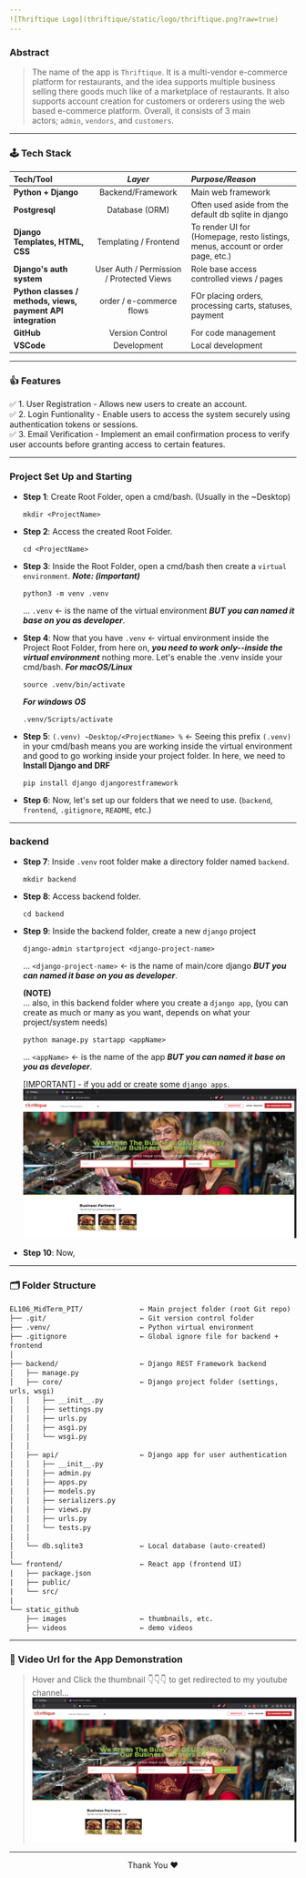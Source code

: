 ```yaml
---
![Thriftique Logo](thriftique/static/logo/thriftique.png?raw=true)  
---
```

### Abstract
> The name of the app is `Thriftique`. It is a multi-vendor e-commerce platform for restaurants, and
> the idea supports multiple business selling there goods much like of a marketplace of restaurants.
> It also supports account creation for customers or orderers using the web based e-commerce platform.
> Overall, it consists of 3 main actors; `admin`, `vendors`, and `customers`.

---
### 🕹️ Tech Stack
| **Tech/Tool** | ***Layer*** | ***Purpose/Reason*** |
|:----------- |:-----------:|:-----------|
| **Python + Django** | Backend/Framework| Main web framework |
| **Postgresql** | Database (ORM) | Often used aside from the default db sqlite in django |
| **Django Templates, HTML, CSS** | Templating / Frontend | To render UI for (Homepage, resto listings, menus, account or order page, etc.) |
| **Django's auth system** | User Auth / Permission / Protected Views | Role base access controlled views / pages |
| **Python classes / methods, views, payment API integration** | order / e-commerce flows | FOr placing orders, processing carts, statuses, payment |
| **GitHub** | Version Control | For code management |
| **VSCode** | Development | Local development |

---
### 👍 Features
✅ 1. User Registration - Allows new users to create an account.  
✅ 2. Login Funtionality - Enable users to access the system securely using authentication tokens or sessions.  
✅ 3. Email Verification - Implement an email confirmation process to verify user accounts before granting access to certain features.  

---
### Project Set Up and Starting

- **Step 1**: Create Root Folder, open a cmd/bash. (Usually in the ~Desktop)
    ```
    mkdir <ProjectName>
    ```
    
- **Step 2**: Access the created Root Folder.
    ```
    cd <ProjectName>
    ```
    
- **Step 3**: Inside the Root Folder, open a cmd/bash then create a `virtual environment`. ***Note: (important)***
    ```
    python3 -m venv .venv
    ```
    ... `.venv` ← is the name of the virtual environment ***BUT you can named it base on you as developer***.
  
- **Step 4**: Now that you have `.venv` ← virtual environment inside the Project Root Folder, from here on, ***you need to work only--inside the virtual environment*** nothing more. Let's enable the .venv inside your cmd/bash.
    ***For macOS/Linux***
    ```
    source .venv/bin/activate
    ```
    ***For windows OS***
    ```
    .venv/Scripts/activate 
    ```
- **Step 5**: `(.venv) ~Desktop/<ProjectName> %` ← Seeing this prefix `(.venv)` in your cmd/bash means you are working inside the virtual environment and good to go working inside your project folder. In here, we need to **Install Django and DRF**
    ```
    pip install django djangorestframework
    ```
- **Step 6**: Now, let's set up our folders that we need to use. (`backend`, `frontend`, `.gitignore`, `README`, etc.)
---
### backend
- **Step 7**: Inside `.venv` root folder make a directory folder named `backend`.

    ```
    mkdir backend
    ```

- **Step 8**: Access backend folder.
    ```
    cd backend
    ```
- **Step 9**: Inside the backend folder, create a new `django` project
    ```
    django-admin startproject <django-project-name>
    ```
    ... `<django-project-name>` ← is the name of main/core django ***BUT you can named it base on you as developer***.

    **(NOTE)**  
    ... also, in this backend folder where you create a `django app`, (you can create as much or many as you want, depends on what your project/system needs)
    ```
    python manage.py startapp <appName>
    ```
    ... `<appName>` ← is the name of the app ***BUT you can named it base on you as developer***.
  
    [IMPORTANT]
      - if you add or create some `django apps`.  
      ![INSTALLED_APPS](static_github/images/thumbnail.png?raw=true) 


- **Step 10**: Now,
  
---

### 🗂️ Folder Structure

```
EL106_MidTerm_PIT/              ← Main project folder (root Git repo)
├── .git/                       ← Git version control folder
├── .venv/                      ← Python virtual environment
├── .gitignore                  ← Global ignore file for backend + frontend
│
├── backend/                    ← Django REST Framework backend
│   ├── manage.py
│   ├── core/                   ← Django project folder (settings, urls, wsgi)
│   │   ├── __init__.py
│   │   ├── settings.py
│   │   ├── urls.py
│   │   ├── asgi.py
│   │   └── wsgi.py
│   │
│   ├── api/                    ← Django app for user authentication
│   │   ├── __init__.py
│   │   ├── admin.py
│   │   ├── apps.py
│   │   ├── models.py
│   │   ├── serializers.py
│   │   ├── views.py
│   │   ├── urls.py
│   │   └── tests.py
│   │
│   └── db.sqlite3              ← Local database (auto-created)
│
└── frontend/                   ← React app (frontend UI)
|   ├── package.json
|   ├── public/
|   └── src/
|
└── static_github
    ├── images                  ← thumbnails, etc.
    ├── videos                  ← demo videos

```



---
### 🎥 Video Url for the App Demonstration
> Hover and Click the thumbnail 👇👇👇 to get redirected to my youtube channel... 
[![Watch the video](static_github/images/thumbnail.png?raw=true)](https://www.youtube.com/watch?v=YOUR_VIDEO_ID)

---
<p align="center">Thank You ❤️</p>
